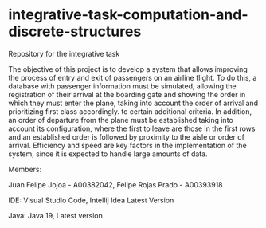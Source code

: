 # integrative-task-computation-and-discrete-structures
Repository for the integrative task

The objective of this project is to develop a system that allows improving the process of entry and exit of passengers on an airline flight. To do this, a database with passenger information must be simulated, allowing the registration of their arrival at the boarding gate and showing the order in which they must enter the plane, taking into account the order of arrival and prioritizing first class accordingly. to certain additional criteria. In addition, an order of departure from the plane must be established taking into account its configuration, where the first to leave are those in the first rows and an established order is followed by proximity to the aisle or order of arrival. Efficiency and speed are key factors in the implementation of the system, since it is expected to handle large amounts of data.

Members:

Juan Felipe Jojoa - A00382042, Felipe Rojas Prado - A00393918

IDE: Visual Studio Code, Intellij Idea Latest Version

Java: Java 19, Latest version
